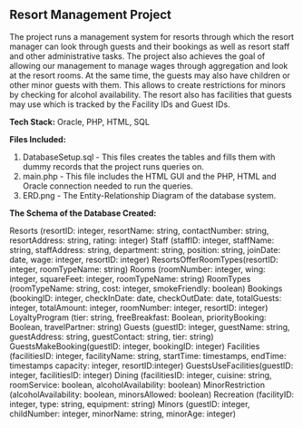 ## Resort Management Project ##  


The project runs a management system for resorts through which the resort manager can look through guests and their bookings as well as resort staff and other administrative tasks. The project also achieves the goal of allowing our management to manage wages through aggregation and look at the resort rooms. At the same time, the guests may also have children or other minor guests with them. This allows to create restrictions for minors by checking for alcohol availability. The resort also has facilities that guests may use which is tracked by the Facility IDs and Guest IDs. 

**Tech Stack:** Oracle, PHP, HTML, SQL
    
**Files Included:**
1) DatabaseSetup.sql - This files creates the tables and fills them with dummy records that the project runs queries on.
2) main.php - This file includes the HTML GUI and the PHP, HTML and Oracle connection needed to run the queries.
3) ERD.png - The Entity-Relationship Diagram of the database system.
    
**The Schema of the Database Created:**   
    
Resorts (resortID: integer, resortName: string, contactNumber: string, resortAddress: string, rating: integer)
Staff (staffID: integer, staffName: string, staffAddress: string, department: string, position: string, joinDate: date, wage: integer, resortID: integer)
ResortsOfferRoomTypes(resortID: integer, roomTypeName: string)
Rooms (roomNumber: integer, wing: integer, squareFeet: integer, roomTypeName: string)
RoomTypes (roomTypeName: string, cost: integer, smokeFriendly: boolean)
Bookings (bookingID: integer, checkInDate: date, checkOutDate: date, totalGuests: integer, totalAmount: integer, roomNumber: integer, resortID: integer)
LoyaltyProgram (tier: string, freeBreakfast: Boolean, priorityBooking: Boolean, travelPartner: string)
Guests (guestID: integer, guestName: string, guestAddress: string, guestContact: string, tier: string)
GuestsMakeBooking(guestID: integer, bookingID: integer)
Facilities (facilitiesID: integer, facilityName: string, startTime: timestamps, endTime: timestamps capacity: integer, resortID:integer)
GuestsUseFacilities(guestID: integer, facilitiesID: integer)
Dining (facilitiesID: integer, cuisine: string, roomService: boolean, alcoholAvailability: boolean)
MinorRestriction (alcoholAvailability: boolean, minorsAllowed: boolean)
Recreation (facilityID: integer, type: string, equipment: string)
Minors (guestID: integer, childNumber: integer, minorName: string, minorAge: integer)
